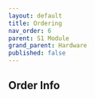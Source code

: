 ```yaml
---
layout: default
title: Ordering
nav_order: 6
parent: S1 Module
grand_parent: Hardware
published: false
---
```


## Order Info